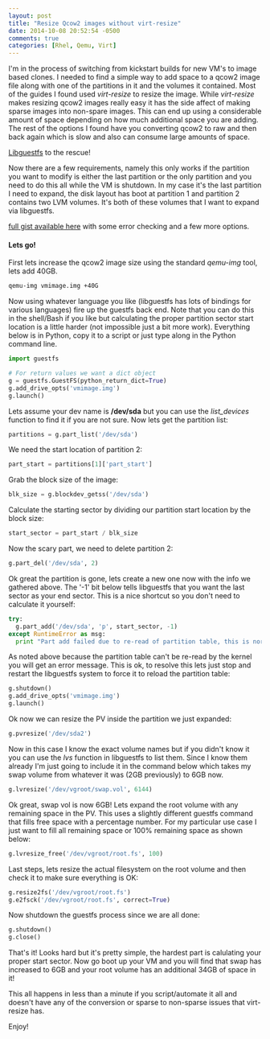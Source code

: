 ```yaml
---
layout: post
title: "Resize Qcow2 images without virt-resize"
date: 2014-10-08 20:52:54 -0500
comments: true
categories: [Rhel, Qemu, Virt]
---
```

I'm in the process of switching from kickstart builds for new VM's to image based clones.
I needed to find a simple way to add space to a qcow2 image file along with one of the partitions in it and the volumes it contained.
Most of the guides I found used *virt-resize* to resize the image.
While *virt-resize* makes resizing qcow2 images really easy it has the side affect of making sparse images into non-spare images.
This can end up using a considerable amount of space depending on how much additional space you are adding.
The rest of the options I found have you converting qcow2 to raw and then back again which is slow and also can consume large amounts of space.

[Libguestfs](http://libguestfs.org/guestfs.3.html) to the rescue!

Now there are a few requirements, namely this only works if the partition you want to modify is either the last partition or the only partition and you need to do this all while the VM is shutdown.
In my case it's the last partition I need to expand, the disk layout has boot at partition 1 and partition 2 contains two LVM volumes.
It's both of these volumes that I want to expand via libguestfs.

[full gist available here](https://gist.github.com/kholloway/ded725ea321ce8fe79c7) with some error checking and a few more options.

#### Lets go!

First lets increase the qcow2 image size using the standard *qemu-img* tool, lets add 40GB.

```bash
qemu-img vmimage.img +40G
```

Now using whatever language you like (libguestfs has lots of bindings for various languages) fire up the guestfs back end.
Note that you can do this in the shell/Bash if you like but calculating the proper partition sector start location is a little harder (not impossible just a bit more work).
Everything below is in Python, copy it to a script or just type along in the Python command line.

```python
import guestfs

# For return values we want a dict object
g = guestfs.GuestFS(python_return_dict=True)
g.add_drive_opts('vmimage.img')
g.launch()
```

Lets assume your dev name is **/dev/sda** but you can use the *list_devices* function to find it if you are not sure.
Now lets get the partition list:

```python
partitions = g.part_list('/dev/sda')
```

We need the start location of partition 2:

```python
part_start = partitions[1]['part_start']
```

Grab the block size of the image:

```python
blk_size = g.blockdev_getss('/dev/sda')
```

Calculate the starting sector by dividing our partition start location by the block size:

```python
start_sector = part_start / blk_size
```

Now the scary part, we need to delete partition 2:

```python
g.part_del('/dev/sda', 2)
```

Ok great the partition is gone, lets create a new one now with the info we gathered above.
The '-1' bit below tells libguestfs that you want the last sector as your end sector.
This is a nice shortcut so you don't need to calculate it yourself:

```python
try:
  g.part_add('/dev/sda', 'p', start_sector, -1)
except RuntimeError as msg:
  print "Part add failed due to re-read of partition table, this is normal and expected.. Ignored.."
```

As noted above because the partition table can't be re-read by the kernel you will get an error message.
This is ok, to resolve this lets just stop and restart the libguestfs system to force it to reload the partition table:

```python
g.shutdown()
g.add_drive_opts('vmimage.img')
g.launch()
```

Ok now we can resize the PV inside the partition we just expanded:

```python
g.pvresize('/dev/sda2')
```

Now in this case I know the exact volume names but if you didn't know it you can use the *lvs* function in libguestfs to list them.
Since I know them already I'm just going to include it in the command below which takes my swap volume from whatever it was (2GB previously) to 6GB now.

```python
g.lvresize('/dev/vgroot/swap.vol', 6144)
```

Ok great, swap vol is now 6GB!
Lets expand the root volume with any remaining space in the PV.
This uses a slightly different guestfs command that fills free space with a percentage number.
For my particular use case I just want to fill all remaining space or 100% remaining space as shown below:

```python
g.lvresize_free('/dev/vgroot/root.fs', 100)
```

Last steps, lets resize the actual filesystem on the root volume and then check it to make sure everything is OK:

```python
g.resize2fs('/dev/vgroot/root.fs')
g.e2fsck('/dev/vgroot/root.fs', correct=True)
```

Now shutdown the guestfs process since we are all done:

```python
g.shutdown()
g.close()
```

That's it!
Looks hard but it's pretty simple, the hardest part is calulating your proper start sector.
Now go boot up your VM and you will find that swap has increased to 6GB and your root volume has an additional 34GB of space in it!

This all happens in less than a minute if you script/automate it all and doesn't have any of the conversion or sparse to non-sparse issues that virt-resize has.

Enjoy!




